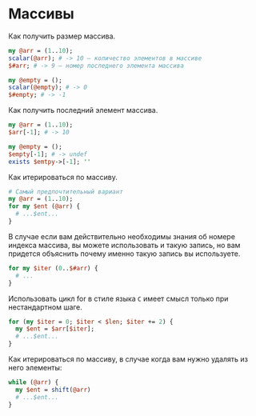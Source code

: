 Массивы
=======

Как получить размер массива.

```perl
my @arr = (1..10);
scalar(@arr); # -> 10 — количество элементов в массиве
$#arr; # -> 9 — номер последнего элемента массива

my @empty = ();
scalar(@empty); # -> 0
$#empty; # -> -1
```

Как получить последний элемент массива.

```perl
my @arr = (1..10);
$arr[-1]; # -> 10

my @empty = ();
$empty[-1]; # -> undef
exists $emtpy->[-1]; ''
```

Как итерироваться по массиву.

```perl
# Самый предпочтительный вариант
my @arr = (1..10);
for my $ent (@arr) {
  # ...$ent...
}
```

В случае если вам действительно необходимы знания об номере индекса массива,
вы можете использовать и такую запись, но вам придется объяснить почему именно такую запись вы используете.

```perl
for my $iter (0..$#arr) {
  # ...
}
```

Использовать цикл for в стиле языка `С` имеет смысл только при нестандартном шаге.

```perl
for (my $iter = 0; $iter < $len; $iter += 2) {
  my $ent = $arr[$iter];
  # ...$ent...
}
```

Как итерироваться по массиву, в случае когда вам нужно удалять из него элементы:

```perl
while (@arr) {
  my $ent = shift(@arr)
  # ...$ent...
}
```
